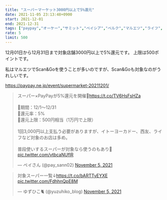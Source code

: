 ```yaml
---
title: "スーパーマーケット3000円以上で5%還元"
date: 2021-11-05 23:13:48+0900
start: 2021-12-01
end: 2021-12-31
tags: ["paypay","オーケー","サミット","ベイシア","ベルク","マルエツ","ライフ","北海道","東急ストア","西友"]
rate: 5
limit: 500
---
```


12月01日から12月31日まで対象店舗3000円以上で5%還元です。
上限は500ポイントです。

私はマルエツでScan&Goを使うことが多いのですが、Scan&Goも対象なのがうれしいです。

https://paypay.ne.jp/event/supermarket-20211201/

<blockquote class="twitter-tweet"><p lang="ja" dir="ltr">スーパー×PayPayが5%還元を開催🙌<a href="https://t.co/TV6HsFsHZa">https://t.co/TV6HsFsHZa</a><br><br>🔻期間：12/1〜12/31<br>🔻還元率：5%<br>🔻還元上限：500円相当（1万円で上限）<br><br>1回3,000円以上支払う必要がありますが、イトーヨーカドー、西友、ライフなど対象のお店は多め。<br><br>普段使いするスーパーが対象なら使うのもあり🥳 <a href="https://t.co/vtbcaNUfIR">pic.twitter.com/vtbcaNUfIR</a></p>&mdash; ペイさん (@pay_sann02) <a href="https://twitter.com/pay_sann02/status/1456455501877682179?ref_src=twsrc%5Etfw">November 5, 2021</a></blockquote> <script async src="https://platform.twitter.com/widgets.js" charset="utf-8"></script>
<blockquote class="twitter-tweet"><p lang="ja" dir="ltr">対象スーパー一覧↓<a href="https://t.co/bARTTyEYXE">https://t.co/bARTTyEYXE</a> <a href="https://t.co/FdhhnQpE8M">pic.twitter.com/FdhhnQpE8M</a></p>&mdash; ゆずひこ🐈 (@yuzuhiko_blog) <a href="https://twitter.com/yuzuhiko_blog/status/1456427752291135489?ref_src=twsrc%5Etfw">November 5, 2021</a></blockquote> <script async src="https://platform.twitter.com/widgets.js" charset="utf-8"></script>
